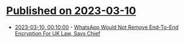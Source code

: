 # [Published on 2023-03-10](index.md)

* [2023-03-10, 00:10:00](https://it.slashdot.org/story/23/03/09/2228219/whatsapp-would-not-remove-end-to-end-encryption-for-uk-law-says-chief?utm_source=rss1.0mainlinkanon&utm_medium=feed) - [WhatsApp Would Not Remove End-To-End Encryption For UK Law, Says Chief](https://it.slashdot.org/story/23/03/09/2228219/whatsapp-would-not-remove-end-to-end-encryption-for-uk-law-says-chief?utm_source=rss1.0mainlinkanon&utm_medium=feed)
